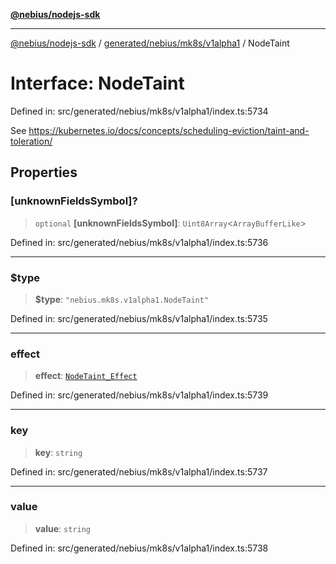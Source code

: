 [**@nebius/nodejs-sdk**](../../../../../README.md)

---

[@nebius/nodejs-sdk](../../../../../README.md) / [generated/nebius/mk8s/v1alpha1](../README.md) / NodeTaint

# Interface: NodeTaint

Defined in: src/generated/nebius/mk8s/v1alpha1/index.ts:5734

See https://kubernetes.io/docs/concepts/scheduling-eviction/taint-and-toleration/

## Properties

### \[unknownFieldsSymbol\]?

> `optional` **\[unknownFieldsSymbol\]**: `Uint8Array`\<`ArrayBufferLike`\>

Defined in: src/generated/nebius/mk8s/v1alpha1/index.ts:5736

---

### $type

> **$type**: `"nebius.mk8s.v1alpha1.NodeTaint"`

Defined in: src/generated/nebius/mk8s/v1alpha1/index.ts:5735

---

### effect

> **effect**: [`NodeTaint_Effect`](../type-aliases/NodeTaint_Effect.md)

Defined in: src/generated/nebius/mk8s/v1alpha1/index.ts:5739

---

### key

> **key**: `string`

Defined in: src/generated/nebius/mk8s/v1alpha1/index.ts:5737

---

### value

> **value**: `string`

Defined in: src/generated/nebius/mk8s/v1alpha1/index.ts:5738
